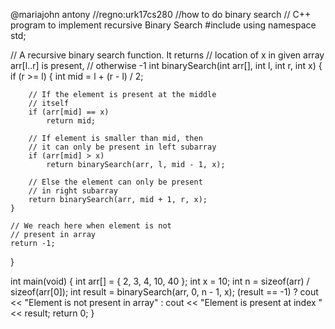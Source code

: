 @mariajohn antony
//regno:urk17cs280
//how to do binary search
// C++ program to implement recursive Binary Search 
#include <iostream> 
using namespace std; 
  
// A recursive binary search function. It returns 
// location of x in given array arr[l..r] is present, 
// otherwise -1 
int binarySearch(int arr[], int l, int r, int x) 
{ 
    if (r >= l) { 
        int mid = l + (r - l) / 2; 
  
        // If the element is present at the middle 
        // itself 
        if (arr[mid] == x) 
            return mid; 
  
        // If element is smaller than mid, then 
        // it can only be present in left subarray 
        if (arr[mid] > x) 
            return binarySearch(arr, l, mid - 1, x); 
  
        // Else the element can only be present 
        // in right subarray 
        return binarySearch(arr, mid + 1, r, x); 
    } 
  
    // We reach here when element is not 
    // present in array 
    return -1; 
} 
  
int main(void) 
{ 
    int arr[] = { 2, 3, 4, 10, 40 }; 
    int x = 10; 
    int n = sizeof(arr) / sizeof(arr[0]); 
    int result = binarySearch(arr, 0, n - 1, x); 
    (result == -1) ? cout << "Element is not present in array"
                   : cout << "Element is present at index " << result; 
    return 0; 
} 
